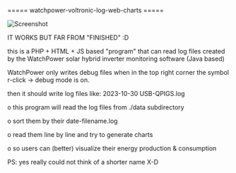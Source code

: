 ===== watchpower-voltronic-log-web-charts  =====

![Screenshot](./watchpower-voltronic-log-web-charts/blob/main/watchpower-voltronic-log-web-charts%20.png?raw=true "Screenshot")

IT WORKS BUT FAR FROM "FINISHED" :D

this is a PHP + HTML + JS based "program" that can read log files created by the WatchPower solar hybrid inverter monitoring software (Java based)

WatchPower only writes debug files when in the top right corner the symbol r-click -> debug mode is on.

then it should write log files like: 2023-10-30 USB-QPIGS.log

o this program will read the log files from ./data subdirectory

o sort them by their date-filename.log

o read them line by line and try to generate charts

o so users can (better) visualize their energy production & consumption

PS: yes really could not think of a shorter name X-D
